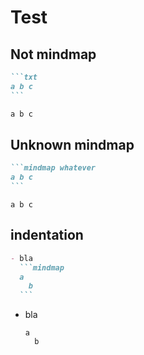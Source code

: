 # Test

## Not mindmap

````md
```txt
a b c
```
````

```txt
a b c
```

## Unknown mindmap

````md
```mindmap whatever
a b c
```
````

```mindmap whatever
a b c
```

## indentation

````md
- bla
  ```mindmap
  a
    b
  ```
````

- bla
  ```mindmap
  a
    b
  ```
